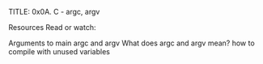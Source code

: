 TITLE: 0x0A. C - argc, argv

Resources
Read or watch:

Arguments to main
argc and argv
What does argc and argv mean?
how to compile with unused variables